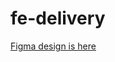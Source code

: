 # fe-delivery

[Figma design is here](https://www.figma.com/file/tT6vKt9yTBpzxbMC0K7Ig4/food-delivery?node-id=0%3A1)
